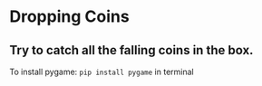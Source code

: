 # Dropping Coins
## Try to catch all  the falling coins in the box.
To install pygame: `pip install pygame` in terminal
